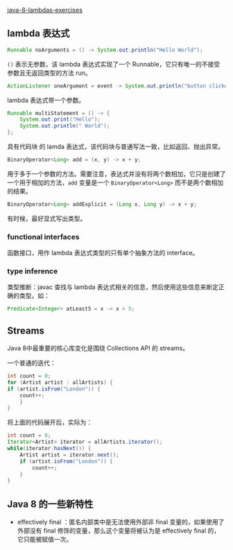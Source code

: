[java-8-lambdas-exercises](https://github.com/RichardWarburton/java-8-lambdas-exercises)

## lambda 表达式
```java
Runnable noArguments = () -> System.out.println("Hello World");
```

`()` 表示无参数，该 lambda 表达式实现了一个 Runnable，它只有唯一的不接受参数且无返回类型的方法 run。

```java
ActionListener oneArgument = event -> System.out.println("button clicked");
```

lambda 表达式带一个参数。

```java
Runnable multiStatement = () -> {
	System.out.print("Hello");
	System.out.println(" World");
};
```

具有代码块 的 lamda 表达式，该代码块与普通写法一致，比如返回、抛出异常。

```java
BinaryOperator<Long> add = (x, y) -> x + y;
```

用于多于一个参数的方法。需要注意，表达式并没有将两个数相加，它只是创建了一个用于相加的方法，`add` 变量是一个 `BinaryOperator<Long>` 而不是两个数相加的结果。

```java
BinaryOperator<Long> addExplicit = (Long x, Long y) -> x + y;
```

有时候，最好显式写出类型。



### functional interfaces

函数接口，用作 lambda 表达式类型的只有单个抽象方法的 interface。



### type inference

类型推断：javac 查找与 lambda 表达式相关的信息，然后使用这些信息来断定正确的类型。如：

```java
Predicate<Integer> atLeast5 = x -> x > 5;
```



## Streams

Java 8中最重要的核心库变化是围绕 Collections API 的 streams。

一个普通的迭代：

```java
int count = 0;
for (Artist artist : allArtists) {
if (artist.isFrom("London")) {
	count++;
	}
}
```

将上面的代码展开后，实际为：

```java
int count = 0;
Iterator<Artist> iterator = allArtists.iterator();
while(iterator.hasNext()) {
	Artist artist = iterator.next();
	if (artist.isFrom("London")) {
		count++;
	}
}
```





## Java 8 的一些新特性

+  effectively final ：匿名内部类中是无法使用外部非 final 变量的，如果使用了外部没有 final 修饰的变量，那么这个变量将被认为是 effectively final 的，它只能被赋值一次。



